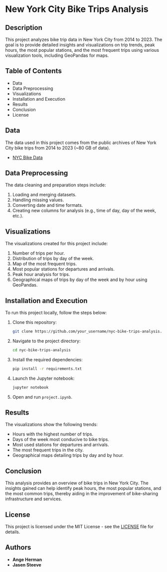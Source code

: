 # New York City Bike Trips Analysis

## Description
This project analyzes bike trip data in New York City from 2014 to 2023. The goal is to provide detailed insights and visualizations on trip trends, peak hours, the most popular stations, and the most frequent trips using various visualization tools, including GeoPandas for maps.

## Table of Contents
- Data
- Data Preprocessing
- Visualizations
- Installation and Execution
- Results
- Conclusion
- License

## Data
The data used in this project comes from the public archives of New York City bike trips from 2014 to 2023 (~80 GB of data).

- [NYC Bike Data](https://s3.amazonaws.com/tripdata/index.html)

## Data Preprocessing
The data cleaning and preparation steps include:
1. Loading and merging datasets.
2. Handling missing values.
3. Converting date and time formats.
4. Creating new columns for analysis (e.g., time of day, day of the week, etc.).

## Visualizations
The visualizations created for this project include:
1. Number of trips per hour.
2. Distribution of trips by day of the week.
3. Map of the most frequent trips.
4. Most popular stations for departures and arrivals.
5. Peak hour analysis for trips.
6. Geographical maps of trips by day of the week and by hour using GeoPandas.

## Installation and Execution
To run this project locally, follow the steps below:

1. Clone this repository:
    ```sh
    git clone https://github.com/your_username/nyc-bike-trips-analysis.git
    ```

2. Navigate to the project directory:
    ```sh
    cd nyc-bike-trips-analysis
    ```

3. Install the required dependencies:
    ```sh
    pip install -r requirements.txt
    ```

4. Launch the Jupyter notebook:
    ```sh
    jupyter notebook
    ```

5. Open and run `project.ipynb`.

## Results
The visualizations show the following trends:
- Hours with the highest number of trips.
- Days of the week most conducive to bike trips.
- Most used stations for departures and arrivals.
- The most frequent trips in the city.
- Geographical maps detailing trips by day and by hour.

## Conclusion
This analysis provides an overview of bike trips in New York City. The insights gained can help identify peak hours, the most popular stations, and the most common trips, thereby aiding in the improvement of bike-sharing infrastructure and services.

## License
This project is licensed under the MIT License - see the [LICENSE](LICENSE) file for details.

## Authors
- **Ange Herman**
- **Jasen Steeve**
